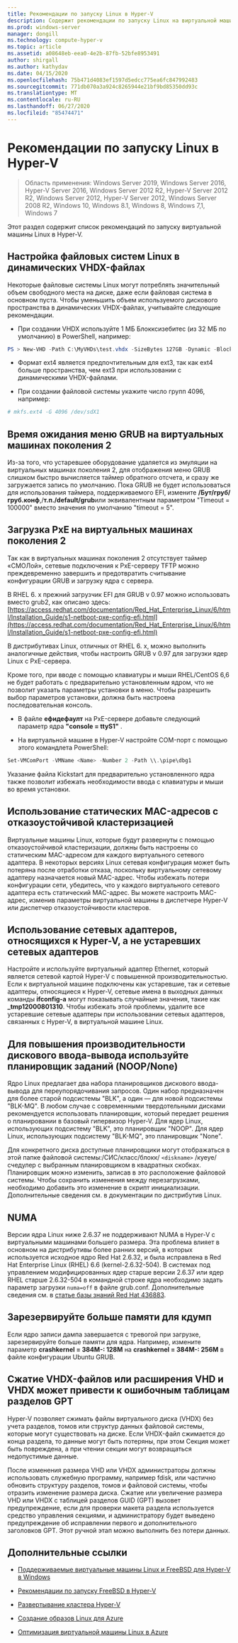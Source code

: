```yaml
---
title: Рекомендации по запуску Linux в Hyper-V
description: Содержит рекомендации по запуску Linux на виртуальной машине.
ms.prod: windows-server
manager: dongill
ms.technology: compute-hyper-v
ms.topic: article
ms.assetid: a08648eb-eea0-4e2b-87fb-52bfe8953491
author: shirgall
ms.author: kathydav
ms.date: 04/15/2020
ms.openlocfilehash: 75b471d4083ef1597d5edcc775ea6fc847992483
ms.sourcegitcommit: 771db070a3a924c8265944e21bf9bd85350dd93c
ms.translationtype: MT
ms.contentlocale: ru-RU
ms.lasthandoff: 06/27/2020
ms.locfileid: "85474471"
---
```

# <a name="best-practices-for-running-linux-on-hyper-v"></a>Рекомендации по запуску Linux в Hyper-V

>Область применения: Windows Server 2019, Windows Server 2016, Hyper-V Server 2016, Windows Server 2012 R2, Hyper-V Server 2012 R2, Windows Server 2012, Hyper-V Server 2012, Windows Server 2008 R2, Windows 10, Windows 8.1, Windows 8, Windows 7,1, Windows 7

Этот раздел содержит список рекомендаций по запуску виртуальной машины Linux в Hyper-V.

## <a name="tuning-linux-file-systems-on-dynamic-vhdx-files"></a>Настройка файловых систем Linux в динамических VHDX-файлах

Некоторые файловые системы Linux могут потреблять значительный объем свободного места на диске, даже если файловая система в основном пуста. Чтобы уменьшить объем используемого дискового пространства в динамических VHDX-файлах, учитывайте следующие рекомендации.

* При создании VHDX используйте 1 МБ Блокксизебитес (из 32 МБ по умолчанию) в PowerShell, например:

```Powershell
PS > New-VHD -Path C:\MyVHDs\test.vhdx -SizeBytes 127GB -Dynamic -BlockSizeBytes 1MB
```

* Формат ext4 является предпочтительным для ext3, так как ext4 больше пространства, чем ext3 при использовании с динамическими VHDX-файлами.

* При создании файловой системы укажите число групп 4096, например:

```bash
# mkfs.ext4 -G 4096 /dev/sdX1

```

## <a name="grub-menu-timeout-on-generation-2-virtual-machines"></a>Время ожидания меню GRUB на виртуальных машинах поколения 2

Из-за того, что устаревшее оборудование удаляется из эмуляции на виртуальных машинах поколения 2, для отображения меню GRUB слишком быстро вычисляется таймер обратного отсчета, и сразу же загружается запись по умолчанию. Пока GRUB не будет использоваться для использования таймера, поддерживаемого EFI, измените **/Бут/груб/груб.конф**,/**т.п./default/grub**или эквивалентным параметром "Timeout = 100000" вместо значения по умолчанию "timeout = 5".

## <a name="pxe-boot-on-generation-2-virtual-machines"></a>Загрузка PxE на виртуальных машинах поколения 2

Так как в виртуальных машинах поколения 2 отсутствует таймер «СМОЛой», сетевые подключения к PxE-серверу TFTP можно преждевременно завершить и предотвратить считывание конфигурации GRUB и загрузку ядра с сервера.

В RHEL 6. x прежний загрузчик EFI для GRUB v 0.97 можно использовать вместо grub2, как описано здесь:[https://access.redhat.com/documentation/Red_Hat_Enterprise_Linux/6/html/Installation_Guide/s1-netboot-pxe-config-efi.html](https://access.redhat.com/documentation/Red_Hat_Enterprise_Linux/6/html/Installation_Guide/s1-netboot-pxe-config-efi.html)

В дистрибутивах Linux, отличных от RHEL 6. x, можно выполнить аналогичные действия, чтобы настроить GRUB v 0.97 для загрузки ядер Linux с PxE-сервера.

Кроме того, при вводе с помощью клавиатуры и мыши RHEL/CentOS 6,6 не будет работать с предварительно установленным ядром, что не позволит указать параметры установки в меню. Чтобы разрешить выбор параметров установки, должна быть настроена последовательная консоль.

* В файле **ефидефаулт** на PxE-сервере добавьте следующий параметр ядра **"console = ttyS1"** .

* На виртуальной машине в Hyper-V настройте COM-порт с помощью этого командлета PowerShell:

```Powershell
Set-VMComPort -VMName <Name> -Number 2 -Path \\.\pipe\dbg1

```

Указание файла Kickstart для предварительно установленного ядра также позволит избежать необходимости ввода с клавиатуры и мыши во время установки.

## <a name="use-static-mac-addresses-with-failover-clustering"></a>Использование статических MAC-адресов с отказоустойчивой кластеризацией

Виртуальные машины Linux, которые будут развернуты с помощью отказоустойчивой кластеризации, должны быть настроены со статическим MAC-адресом для каждого виртуального сетевого адаптера. В некоторых версиях Linux сетевая конфигурация может быть потеряна после отработки отказа, поскольку виртуальному сетевому адаптеру назначается новый MAC-адрес. Чтобы избежать потери конфигурации сети, убедитесь, что у каждого виртуального сетевого адаптера есть статический MAC-адрес. Вы можете настроить MAC-адрес, изменив параметры виртуальной машины в диспетчере Hyper-V или диспетчер отказоустойчивости кластеров.

## <a name="use-hyper-v-specific-network-adapters-not-the-legacy-network-adapter"></a>Использование сетевых адаптеров, относящихся к Hyper-V, а не устаревших сетевых адаптеров

Настройте и используйте виртуальный адаптер Ethernet, который является сетевой картой Hyper-V с повышенной производительностью. Если к виртуальной машине подключены как устаревшие, так и сетевые адаптеры, относящиеся к Hyper-V, сетевые имена в выходных данных команды **ifconfig-a** могут показывать случайные значения, такие как **_tmp12000801310**. Чтобы избежать этой проблемы, удалите все устаревшие сетевые адаптеры при использовании сетевых адаптеров, связанных с Hyper-V, в виртуальной машине Linux.

## <a name="use-io-scheduler-noopnone-for-better-disk-io-performance"></a>Для повышения производительности дискового ввода-вывода используйте планировщик заданий (NOOP/None)

Ядро Linux предлагает два набора планировщиков дискового ввода-вывода для переупорядочивания запросов.  Один набор предназначен для более старой подсистемы "BLK", а один — для новой подсистемы "BLK-MQ". В любом случае с современными твердотельными дисками рекомендуется использовать планировщик, который передает решения о планировании в базовый гипервизор Hyper-V. Для ядер Linux, использующих подсистему "BLK", это планировщик "NOOP". Для ядер Linux, использующих подсистему "BLK-MQ", это планировщик "None".

Для конкретного диска доступные планировщики могут отображаться в этой папке файловой системы:/СИС/класс/блокк/ `<diskname>` /куеуе/счедулер с выбранным планировщиком в квадратных скобках. Планировщик можно изменить, записав в это расположение файловой системы. Чтобы сохранить изменения между перезагрузками, необходимо добавить это изменение в скрипт инициализации. Дополнительные сведения см. в документации по дистрибутив Linux.

## <a name="numa"></a>NUMA

Версии ядра Linux ниже 2.6.37 не поддерживают NUMA в Hyper-V с виртуальными машинами большего размера. Эта проблема влияет в основном на дистрибутивы более ранних версий, в которых используется исходное ядро Red Hat 2.6.32, и была исправлена в Red Hat Enterprise Linux (RHEL) 6.6 (kernel-2.6.32-504). В системах под управлением модифицированных ядер старше версии 2.6.37 или ядер RHEL старше 2.6.32-504 в командной строке ядра необходимо задать параметр загрузки `numa=off` в файле grub.conf. Дополнительные сведения см. в [статье базы знаний Red Hat 436883](https://access.redhat.com/solutions/436883).

## <a name="reserve-more-memory-for-kdump"></a>Зарезервируйте больше памяти для кдумп

Если ядро записи дампа завершается с тревогой при загрузке, зарезервируйте больше памяти для ядра. Например, измените параметр **crashkernel = 384M-: 128M** на **crashkernel = 384M-: 256M** в файле конфигурации Ubuntu GRUB.

## <a name="shrinking-vhdx-or-expanding-vhd-and-vhdx-files-can-result-in-erroneous-gpt-partition-tables"></a>Сжатие VHDX-файлов или расширения VHD и VHDX может привести к ошибочным таблицам разделов GPT

Hyper-V позволяет сжимать файлы виртуального диска (VHDX) без учета разделов, томов или структур данных файловой системы, которые могут существовать на диске. Если VHDX-файл сжимается до конца раздела, то данные могут быть потеряны, при этом Секция может быть повреждена, а при чтении секции могут возвращаться недопустимые данные.

После изменения размера VHD или VHDX администраторы должны использовать служебную программу, например fdisk, или частично обновить структуру разделов, томов и файловой системы, чтобы отразить изменение размера диска. Сжатие или увеличение размера VHD или VHDX с таблицей разделов GUID (GPT) вызовет предупреждение, если для проверки макета раздела используется средство управления секциями, и администратору будет выведено предупреждение об исправлении первого и дополнительного заголовков GPT. Этот ручной этап можно выполнить без потери данных.

## <a name="additional-references"></a>Дополнительные ссылки

* [Поддерживаемые виртуальные машины Linux и FreeBSD для Hyper-V в Windows](Supported-Linux-and-FreeBSD-virtual-machines-for-Hyper-V-on-Windows.md)

* [Рекомендации по запуску FreeBSD в Hyper-V](Best-practices-for-running-FreeBSD-on-Hyper-V.md)

* [Развертывание кластера Hyper-V](https://technet.microsoft.com/library/jj863389.aspx)

* [Создание образов Linux для Azure](https://docs.microsoft.com/azure/virtual-machines/linux/create-upload-generic)

* [Оптимизация виртуальной машины Linux в Azure](https://docs.microsoft.com/azure/virtual-machines/linux/optimization)
